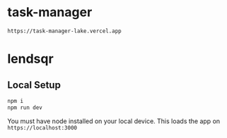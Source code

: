 # task-manager
`https://task-manager-lake.vercel.app`
# lendsqr

## Local Setup

```sh
npm i
npm run dev
```
You must have node installed on your local device. This loads the app on `https://localhost:3000`